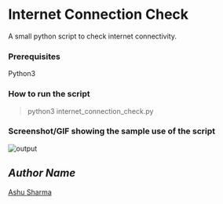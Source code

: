 # Internet Connection Check
<!--Remove the below lines and add yours -->
A small python script to check internet connectivity.

### Prerequisites
<!--Remove the below lines and add yours -->
Python3

### How to run the script
<!--Remove the below lines and add yours -->
> python3 internet_connection_check.py

### Screenshot/GIF showing the sample use of the script
<!--Remove the below lines and add yours -->
![output](https://github.com/AshuSharma7/python-mini-projects/raw/master/projects/Internet_connection_check/output.png)

## *Author Name*
<!--Remove the below lines and add yours -->
[Ashu Sharma](https://github.com/AshuSharma7)
